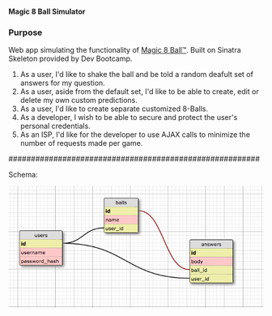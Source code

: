 #### Magic 8 Ball Simulator

### Purpose

Web app simulating the functionality of [Magic 8 Ball™](https://en.wikipedia.org/wiki/Magic_8-Ball "Wikipedia"). Built on Sinatra Skeleton provided by Dev Bootcamp.

1. As a user, I'd like to shake the ball and be told a random deafult set of answers for my question.
2. As a user, aside from the default set, I'd like to be able to create, edit or delete my own custom predictions.
3. As a user, I'd like to create separate customized 8-Balls.
3. As a developer, I wish to be able to secure and protect the user's personal credentials.
4. As an ISP, I'd like for the developer to use AJAX calls to minimize the number of requests made per game.

########################################################

 Schema:

![alt text](schema.png "Scema")
